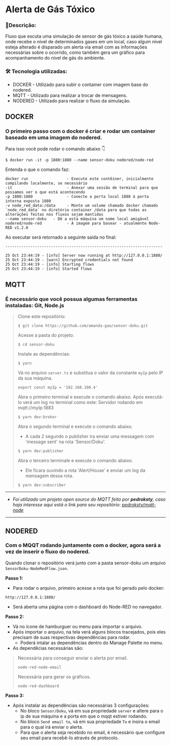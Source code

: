 # **Alerta de Gás Tóxico**

### :page_with_curl:**Descrição:** 

Fluxo que escuta uma simulação de sensor de gás tóxico a saúde humana, onde recebe o nível de determinados gases em um local, caso algum nível esteja alterado é disparado um alerta via email com as informações necessárias sobre o ocorrido, como também gera um gráfico para acompanhamento do nível de gás do ambiente.

### :hammer_and_wrench: **Tecnologia utilizadas:** 

- DOCKER - Utilizado para subir o container com imagem base do nodered.
- MQTT - Utilizado para realizar a trocar de mensagens.
- NODERED - Utilizado para realizar o fluxo da simulação.


## DOCKER

### O primeiro passo com o docker é criar e rodar um container baseado em uma imagem do nodered.

Para isso você pode rodar o comando abaixo :point_down:
```
$ docker run -it -p 1880:1880 --name sensor-doku nodered/node-red
```

Entenda o que o comando faz:
```
docker run                 - Execute este contêiner, inicialmente compilando localmente, se necessário
-it                        - Anexar uma sessão de terminal para que possamos ver o que está acontecendo
-p 1880:1880               - Conecte a porta local 1880 à porta interna exposta 1880
-v node_red_data:/data     - Monte um volume chamado docker chamado `node_red_data` no diretório container /data para que todas as alterações feitas nos fluxos sejam mantidas
--name sensor-doku   - Dê a esta máquina um nome local amigável
nodered/node-red           - A imagem para basear - atualmente Node-RED v1.2.0
```

Ao executar será retornado a seguinte saída no final:
```
---------------------------------------------------------------------

25 Oct 23:44:19 - [info] Server now running at http://127.0.0.1:1880/
25 Oct 23:44:19 - [warn] Encrypted credentials not found
25 Oct 23:44:19 - [info] Starting flows
25 Oct 23:44:19 - [info] Started flows
```


## MQTT

### É necessário que você possua algumas ferramentas instaladas: Git, Node.js

> Clone este repositório:
> ``` 
> $ git clone https://github.com/amanda-gao/sensor-doku.git
> ```
> Acesse a pasta do projeto:
> ```
> $ cd sensor-doku
> ```
> Instale as dependências:
> ```
> $ yarn
> ```
> Vá no arquivo `server.ts` e substitua o valor da constante `myIp` pelo IP da sua máquina. 
>```
> export const myIp = '192.168.100.4'
> ```
> Abra o primeiro terminal e execute o comando abaixo. Após executá-lo verá um log no terminal como este: Servidor rodando em mqtt://myIp:1883
>```
> $ yarn dev:broker
> ```
> Abra o segundo terminal e execute o comando abaixo.
> - A cada 2 segundo o publisher ira enviar uma messagem com 'message sent' na rota 'Sensor/Doku'.
> ```
> $ yarn dev:publisher
> ```
>
> Abra o terceiro terminale e execute o comando abaixo.
> - Ele ficara ouvindo a rota 'Alert/House' e enviar um log da mensagem dessa rota.
> ```
> $ yarn dev:subscriber
> ```

_________________________________________________________________________________________________________________________________
- *Foi utilizado um projeto open source do MQTT feito por **pedroksty**, caso haja interesse aqui está o link para seu repositório: [pedroksty/mqtt-node](https://github.com/pedroksty/mqtt-node)*
_________________________________________________________________________________________________________________________________

## NODERED

### Com o MQQT rodando juntamente com o docker, agora será a vez de inserir o fluxo do nodered.

Quando clonar o repositório verá junto com a pasta sensor-doku um arquivo `SensorDoku-NodeRedFlow.json`.

**Passo 1:** 
- Para rodar o arquivo, primeiro acesse a rota que foi gerado pelo docker:
```
http://127.0.0.1:1880/
```
- Será aberta uma página com o dashboard do Node-RED no navegador. 

**Passo 2:**
- Vá no ícone de hamburguer ou menu para importar o arquivo.
- Após importar o arquivo, na tela verá alguns blocos tracejados, pois eles precisam de suas respectivas dependências para rodar.
  - Poderá intalar as dependências dentro do Manage Palette no menu. 
- As dependêcias necessárias são:
> Necessária para conseguir enviar o alerta por email.
> ```
> node-red-node-email
> ```
> Necessária para gerar os gráficos.
> ```
> node-red-dashboard
> ```

**Passo 3:**
- Após instalar as dependências são necessárias 3 configurações:
  - No bloco `Sensor/Doku`, vá em sua propriedade `server` e altere para o ip de sua máquina e a porta em que o mqqt estiver rodando.
  - No bloco `Send email to`, vá em sua propriedade `To` e insira o email para o qual irá enviar o alerta.
  - Para que o alerta seja recebido no email, é necessário que configure seu email para recebê-lo através de protocolo.





